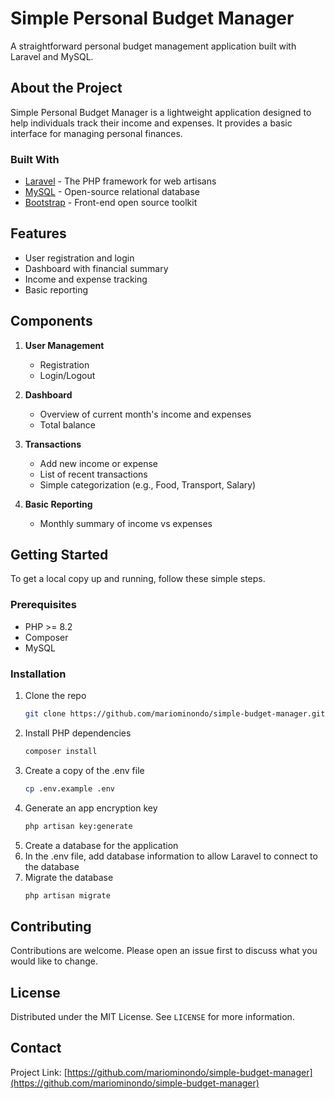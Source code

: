 # Simple Personal Budget Manager

A straightforward personal budget management application built with Laravel and MySQL.

## About the Project

Simple Personal Budget Manager is a lightweight application designed to help individuals track their income and expenses. It provides a basic interface for managing personal finances.

### Built With

- [Laravel](https://laravel.com) - The PHP framework for web artisans
- [MySQL](https://www.mysql.com) - Open-source relational database
- [Bootstrap](https://getbootstrap.com) - Front-end open source toolkit

## Features

- User registration and login
- Dashboard with financial summary
- Income and expense tracking
- Basic reporting

## Components

1. **User Management**
   - Registration
   - Login/Logout

2. **Dashboard**
   - Overview of current month's income and expenses
   - Total balance

3. **Transactions**
   - Add new income or expense
   - List of recent transactions
   - Simple categorization (e.g., Food, Transport, Salary)

4. **Basic Reporting**
   - Monthly summary of income vs expenses

## Getting Started

To get a local copy up and running, follow these simple steps.

### Prerequisites

- PHP >= 8.2
- Composer
- MySQL

### Installation

1. Clone the repo
   ```sh
   git clone https://github.com/mariominondo/simple-budget-manager.git
   ```
2. Install PHP dependencies
   ```sh
   composer install
   ```
3. Create a copy of the .env file
   ```sh
   cp .env.example .env
   ```
4. Generate an app encryption key
   ```sh
   php artisan key:generate
   ```
5. Create a database for the application
6. In the .env file, add database information to allow Laravel to connect to the database
7. Migrate the database
   ```sh
   php artisan migrate
   ```

## Contributing

Contributions are welcome. Please open an issue first to discuss what you would like to change.

## License

Distributed under the MIT License. See `LICENSE` for more information.

## Contact

Project Link: [https://github.com/mariominondo/simple-budget-manager](https://github.com/mariominondo/simple-budget-manager)
